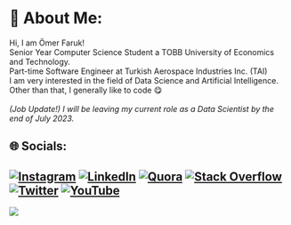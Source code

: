 # 💫 About Me:
Hi, I am Ömer Faruk!<br>Senior Year Computer Science Student a TOBB University of Economics and Technology.<br>
Part-time Software Engineer at Turkish Aerospace Industries Inc. (TAI)<br>
I am very interested in the field of Data Science and Artificial Intelligence. Other than that, I generally like to code 😋 <br> <br>
*(Job Update!) I will be leaving my current role as a Data Scientist by the end of July 2023.*
## 🌐 Socials:
[![Instagram](https://img.shields.io/badge/Instagram-%23E4405F.svg?logo=Instagram&logoColor=white)](https://instagram.com/omerfarukmerey) [![LinkedIn](https://img.shields.io/badge/LinkedIn-%230077B5.svg?logo=linkedin&logoColor=white)](https://linkedin.com/in/ömer-faruk-merey-8980b2204) [![Quora](https://img.shields.io/badge/Quora-%23B92B27.svg?logo=Quora&logoColor=white)](https://quora.com/profile/Ömer-Faruk-Merey) [![Stack Overflow](https://img.shields.io/badge/-Stackoverflow-FE7A16?logo=stack-overflow&logoColor=white)](https://stackoverflow.com/users/14270584) [![Twitter](https://img.shields.io/badge/Twitter-%231DA1F2.svg?logo=Twitter&logoColor=white)](https://twitter.com/realOFM) [![YouTube](https://img.shields.io/badge/YouTube-%23FF0000.svg?logo=YouTube&logoColor=white)](https://www.youtube.com/channel/UCIkVglXWl76GUY78f_lZ9qA) 
---
![](https://komarev.com/ghpvc/?username=OmerFarukMerey)
<!-- Proudly created with GPRM ( https://gprm.itsvg.in ) -->
